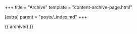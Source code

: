 +++
title = "Archive"
template = "content-archive-page.html"

[extra]
parent = "posts/_index.md"
+++

{{ archive() }}
